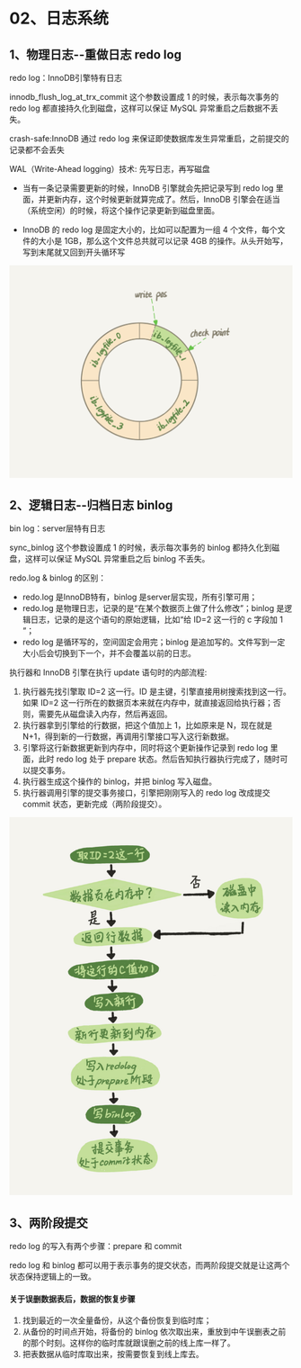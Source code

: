 # 02、日志系统

## 1、物理日志--重做日志 redo log

redo log：InnoDB引擎特有日志

innodb_flush_log_at_trx_commit 这个参数设置成 1 的时候，表示每次事务的 redo log 都直接持久化到磁盘，这样可以保证 MySQL 异常重启之后数据不丢失。

crash-safe:InnoDB 通过 redo log 来保证即使数据库发生异常重启，之前提交的记录都不会丢失

WAL（Write-Ahead logging）技术: 先写日志，再写磁盘

- 当有一条记录需要更新的时候，InnoDB 引擎就会先把记录写到 redo log 里面，并更新内存，这个时候更新就算完成了。然后，InnoDB 引擎会在适当（系统空闲）的时候，将这个操作记录更新到磁盘里面。

- InnoDB 的 redo log 是固定大小的，比如可以配置为一组 4 个文件，每个文件的大小是 1GB，那么这个文件总共就可以记录 4GB 的操作。从头开始写，写到末尾就又回到开头循环写

![ redo log ](https://github.com/chris486/GeekTime_MYSQL/blob/master/pic/02_1.png)

## 2、逻辑日志--归档日志 binlog

bin log：server层特有日志

sync_binlog 这个参数设置成 1 的时候，表示每次事务的 binlog 都持久化到磁盘，这样可以保证 MySQL 异常重启之后 binlog 不丢失。

redo.log & binlog 的区别：
* redo.log 是InnoDB特有，binlog 是server层实现，所有引擎可用；
* redo.log 是物理日志，记录的是“在某个数据页上做了什么修改”；binlog 是逻辑日志，记录的是这个语句的原始逻辑，比如“给 ID=2 这一行的 c 字段加 1 ”；
* redo log 是循环写的，空间固定会用完；binlog 是追加写的。文件写到一定大小后会切换到下一个，并不会覆盖以前的日志。

执行器和 InnoDB 引擎在执行 update 语句时的内部流程:
1. 执行器先找引擎取 ID=2 这一行。ID 是主键，引擎直接用树搜索找到这一行。如果 ID=2 这一行所在的数据页本来就在内存中，就直接返回给执行器；否则，需要先从磁盘读入内存，然后再返回。 
2. 执行器拿到引擎给的行数据，把这个值加上 1，比如原来是 N，现在就是 N+1，得到新的一行数据，再调用引擎接口写入这行新数据。 
3. 引擎将这行新数据更新到内存中，同时将这个更新操作记录到 redo log 里面，此时 redo log 处于 prepare 状态。然后告知执行器执行完成了，随时可以提交事务。 
4. 执行器生成这个操作的 binlog，并把 binlog 写入磁盘。 
5. 执行器调用引擎的提交事务接口，引擎把刚刚写入的 redo log 改成提交 commit 状态，更新完成（两阶段提交）。

![ redo log ](https://github.com/chris486/GeekTime_MYSQL/blob/master/pic/02_2.png)

## 3、两阶段提交

redo log 的写入有两个步骤：prepare 和 commit

redo log 和 binlog 都可以用于表示事务的提交状态，而两阶段提交就是让这两个状态保持逻辑上的一致。

#### 关于误删数据表后，数据的恢复步骤

1. 找到最近的一次全量备份，从这个备份恢复到临时库；
2. 从备份的时间点开始，将备份的 binlog 依次取出来，重放到中午误删表之前的那个时刻。这样你的临时库就跟误删之前的线上库一样了。
3. 把表数据从临时库取出来，按需要恢复到线上库去。